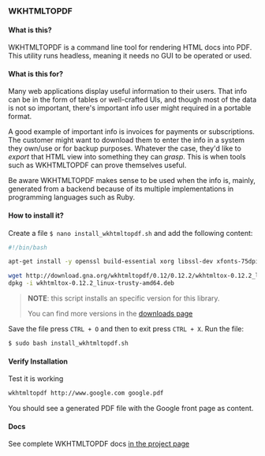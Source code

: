 ### WKHTMLTOPDF

#### What is this?

WKHTMLTOPDF is a command line tool for rendering HTML docs into PDF. This utility runs headless, meaning it needs no GUI to be operated or used.

#### What is this for?

Many web applications display useful information to their users. That info can be in the form of tables or well-crafted UIs, and though most of the data is not so important, there's important info user might required in a portable format.

A good example of important info is invoices for payments or subscriptions. The customer might want to download them to enter the info in a system they own/use or for backup purposes. Whatever the case, they'd like to _export_ that HTML view into something they can _grasp_. This is when tools such as WKHTMLTOPDF can prove themselves useful.

Be aware WKHTMLTOPDF makes sense to be used when the info is, mainly, generated from a backend because of its multiple implementations in programming languages such as Ruby.

#### How to install it?

Create a file `$ nano install_wkhtmltopdf.sh` and add the following content:

```bash
#!/bin/bash

apt-get install -y openssl build-essential xorg libssl-dev xfonts-75dpi

wget http://download.gna.org/wkhtmltopdf/0.12/0.12.2/wkhtmltox-0.12.2_linux-trusty-amd64.deb
dpkg -i wkhtmltox-0.12.2_linux-trusty-amd64.deb
```

> **NOTE**: this script installs an specific version for this library.
>
> You can find more versions in the [downloads page](http://wkhtmltopdf.org/downloads.html)

Save the file press `CTRL + O` and then to exit press `CTRL + X`. Run the file:

```bash
$ sudo bash install_wkhtmltopdf.sh
```

#### Verify Installation

Test it is working

```bash
wkhtmltopdf http://www.google.com google.pdf
```

You should see a generated PDF file with the Google front page as content.

#### Docs

See complete WKHTMLTOPDF docs [in the project page](http://wkhtmltopdf.org/docs.html)
